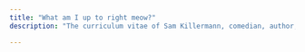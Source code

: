 ```yaml
---
title: "What am I up to right meow?"
description: "The curriculum vitae of Sam Killermann, comedian, author, and award-winning activist."

---
```

